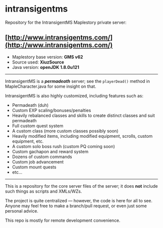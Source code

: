 # intransigentms

Repository for the IntransigentMS Maplestory private server:
## [http://www.intransigentms.com/](http://www.intransigentms.com/)

- Maplestory base version: **GMS v62**
- Source used: **XiuzSource**
- Java version: **openJDK 1.8.0u121**

---

IntransigentMS is a **_permadeath_** server; see the `playerDead()` method in MapleCharacter.java for some insight on that.

IntransigentMS is also highly customized, including features such as:
- Permadeath (duh)
- Custom EXP scaling/bonuses/penalties
- Heavily rebalanced classes and skills to create distinct classes and suit permadeath
- Full custom quest system
- A custom class (more custom classes possibly soon)
- Heavily modified items, including modified equipment, scrolls, custom equipment, etc.
- A custom solo boss rush (custom PQ coming soon)
- Custom gachapon and reward system
- Dozens of custom commands
- Custom job advancement
- Custom mount quests
- etc...

---

This is a repository for the core server files of the server; it does **not** include such things as scripts and XMLs/WZs.

The project is quite centralized — however, the code is here for all to see. Anyone may feel free to make a branch/pull request, or even just some personal advice.

This repo is mostly for remote development convenience.
